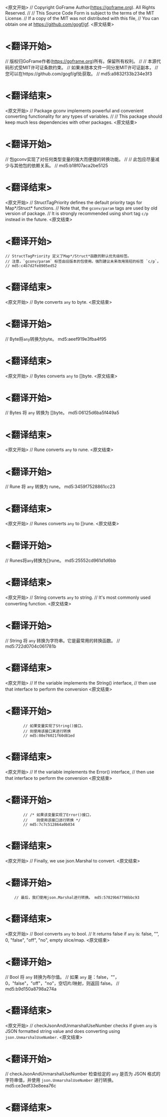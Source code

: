 
<原文开始>
// Copyright GoFrame Author(https://goframe.org). All Rights Reserved.
//
// This Source Code Form is subject to the terms of the MIT License.
// If a copy of the MIT was not distributed with this file,
// You can obtain one at https://github.com/gogf/gf.
<原文结束>

# <翻译开始>
// 版权归GoFrame作者(https://goframe.org)所有。保留所有权利。
//
// 本源代码形式受MIT许可证条款约束。
// 如果未随本文件一同分发MIT许可证副本，
// 您可以在https://github.com/gogf/gf处获取。
// md5:a9832f33b234e3f3
# <翻译结束>


<原文开始>
// Package gconv implements powerful and convenient converting functionality for any types of variables.
//
// This package should keep much less dependencies with other packages.
<原文结束>

# <翻译开始>
// 包gconv实现了对任何类型变量的强大而便捷的转换功能。
//
// 此包应尽量减少与其他包的依赖关系。
// md5:b18f07aca2be5125
# <翻译结束>


<原文开始>
	// StructTagPriority defines the default priority tags for Map*/Struct* functions.
	// Note that, the `gconv/param` tags are used by old version of package.
	// It is strongly recommended using short tag `c/p` instead in the future.
<原文结束>

# <翻译开始>
	// StructTagPriority 定义了Map*/Struct*函数的默认优先级标签。
	// 注意，`gconv/param` 标签由旧版本的包使用。强烈建议未来改用简短的标签 `c/p`。
	// md5:c4b7d2fe8905ed52
# <翻译结束>


<原文开始>
// Byte converts `any` to byte.
<原文结束>

# <翻译开始>
// Byte将`any`转换为byte。 md5:aeef919e3fba4f95
# <翻译结束>


<原文开始>
// Bytes converts `any` to []byte.
<原文结束>

# <翻译开始>
// Bytes 将 `any` 转换为 []byte。 md5:06125d6ba5f449a5
# <翻译结束>


<原文开始>
// Rune converts `any` to rune.
<原文结束>

# <翻译开始>
// Rune 将 `any` 转换为 rune。 md5:3459f7528861cc23
# <翻译结束>


<原文开始>
// Runes converts `any` to []rune.
<原文结束>

# <翻译开始>
// Runes将`any`转换为[]rune。 md5:25552cd961d1d6bb
# <翻译结束>


<原文开始>
// String converts `any` to string.
// It's most commonly used converting function.
<原文结束>

# <翻译开始>
// String 将 `any` 转换为字符串。它是最常用的转换函数。
// md5:722d0704c061781b
# <翻译结束>


<原文开始>
			// If the variable implements the String() interface,
			// then use that interface to perform the conversion
<原文结束>

# <翻译开始>
			// 如果变量实现了String()接口，
			// 则使用该接口来进行转换
			// md5:08e76021f60d81ed
# <翻译结束>


<原文开始>
			// If the variable implements the Error() interface,
			// then use that interface to perform the conversion
<原文结束>

# <翻译开始>
			// /* 如果该变量实现了Error()接口，
			//    则使用该接口进行转换 */
			// md5:7c7c512864a0b034
# <翻译结束>


<原文开始>
// Finally, we use json.Marshal to convert.
<原文结束>

# <翻译开始>
		// 最后，我们使用json.Marshal进行转换。 md5:57829b67798bbc93
# <翻译结束>


<原文开始>
// Bool converts `any` to bool.
// It returns false if `any` is: false, "", 0, "false", "off", "no", empty slice/map.
<原文结束>

# <翻译开始>
// Bool 将 `any` 转换为布尔值。
// 如果 `any` 是：false，""，0，"false"，"off"，"no"，空切片/映射，则返回 false。
// md5:b9d150a8798a274a
# <翻译结束>


<原文开始>
// checkJsonAndUnmarshalUseNumber checks if given `any` is JSON formatted string value and does converting using `json.UnmarshalUseNumber`.
<原文结束>

# <翻译开始>
// checkJsonAndUnmarshalUseNumber 检查给定的 `any` 是否为 JSON 格式的字符串值，并使用 `json.UnmarshalUseNumber` 进行转换。 md5:ce3edf33e8eea76c
# <翻译结束>

